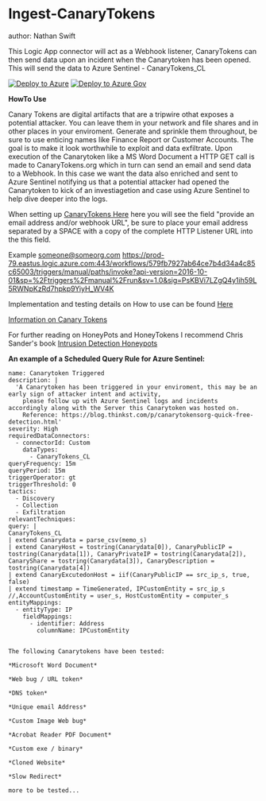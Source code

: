 # Ingest-CanaryTokens
author: Nathan Swift

This Logic App connector will act as a Webhook listener, CanaryTokens can then send data upon an incident when the Canarytoken has been opened. This will send the data to Azure Sentinel - CanaryTokens_CL  

[![Deploy to Azure](https://aka.ms/deploytoazurebutton)](https://portal.azure.com/#create/Microsoft.Template/uri/https%3A%2F%2Fraw.githubusercontent.com%2FAzure%2FAzure-Sentinel%2Fmaster%2FPlaybooks%2FIngest-CanaryTokens%2Fazuredeploy.json)
[![Deploy to Azure Gov](https://aka.ms/deploytoazuregovbutton)](https://portal.azure.us/#create/Microsoft.Template/uri/https%3A%2F%2Fraw.githubusercontent.com%2FAzure%2FAzure-Sentinel%2Fmaster%2FPlaybooks%2FIngest-CanaryTokens%2Fazuredeploy.json)

**HowTo Use**

Canary Tokens are digital artifacts that are a tripwire othat exposes a potential attacker. You can leave them in your network and file shares and in other places in your enviroment. Generate and sprinkle them throughout, be sure to use enticing names like Finance Report or Customer Accounts. The goal is to make it look worthwhile to exploit and data exfiltrate. Upon execution of the Canarytoken like a MS Word Document a HTTP GET call is made to CanaryTokens.org which in turn can send an email and send data to a Webhook. In this case we want the data also enriched and sent to Azure Sentinel notifying us that a potential attacker had opened the Canarytoken to kick of an investiagetion and case using Azure Sentinel to help dive deeper into the logs.

When setting up [CanaryTokens Here](https://www.canarytokens.org/generate "CanaryTokens Here") here you will see the field "provide an email address and/or webhook URL", be sure to place your email address separated by a SPACE with a copy of the complete HTTP Listener URL into the this field.

Example someone@someorg.com https://prod-79.eastus.logic.azure.com:443/workflows/579fb7927ab64ce7b4d34a4c85c65003/triggers/manual/paths/invoke?api-version=2016-10-01&sp=%2Ftriggers%2Fmanual%2Frun&sv=1.0&sig=PsKBVi7LZgQ4y1ih59L5RWNpKzRd7hpkp9YiyH_WV4K


Implementation and testing details on How to use can be found [Here](https://techcommunity.microsoft.com/t5/azure-sentinel/how-to-setup-a-canarytoken-and-receive-incident-alerts-on-azure/ba-p/1964076 "Here")

[Information on Canary Tokens](https://docs.canarytokens.org/guide/ "Information on Canary Tokens")

For further reading on HoneyPots and HoneyTokens I recommend Chris Sander's book [Intrusion Detection Honeypots](https://chrissanders.org/2020/09/idh-release/ "Intrusion Detection Honeypots")

**An example of a Scheduled Query Rule for Azure Sentinel:**

```id: 27dda424-1dbe-4236-9dd5-c484b23111a5
name: Canarytoken Triggered
description: |
  'A Canarytoken has been triggered in your enviroment, this may be an early sign of attacker intent and activity, 
    please follow up with Azure Sentinel logs and incidents accordingly along with the Server this Canarytoken was hosted on.
    Reference: https://blog.thinkst.com/p/canarytokensorg-quick-free-detection.html'
severity: High
requiredDataConnectors:
  - connectorId: Custom
    dataTypes:
      - CanaryTokens_CL
queryFrequency: 15m
queryPeriod: 15m
triggerOperator: gt
triggerThreshold: 0
tactics:
  - Discovery
  - Collection
  - Exfiltration
relevantTechniques:
query: |
CanaryTokens_CL
| extend Canarydata = parse_csv(memo_s)
| extend CanaryHost = tostring(Canarydata[0]), CanaryPublicIP = tostring(Canarydata[1]), CanaryPrivateIP = tostring(Canarydata[2]), CanaryShare = tostring(Canarydata[3]), CanaryDescription = tostring(Canarydata[4])
| extend CanaryExcutedonHost = iif(CanaryPublicIP == src_ip_s, true, false)
| extend timestamp = TimeGenerated, IPCustomEntity = src_ip_s //,AccountCustomEntity = user_s, HostCustomEntity = computer_s
entityMappings:
  - entityType: IP
    fieldMappings:
      - identifier: Address
        columnName: IPCustomEntity


The following Canarytokens have been tested:

*Microsoft Word Document*

*Web bug / URL token*

*DNS token*

*Unique email Address*

*Custom Image Web bug*

*Acrobat Reader PDF Document*

*Custom exe / binary*

*Cloned Website*

*Slow Redirect*

more to be tested...